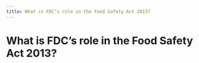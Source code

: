 ```yaml
---
title: What is FDC’s role in the Food Safety Act 2013?
---
```


# What is FDC’s role in the Food Safety Act 2013?
